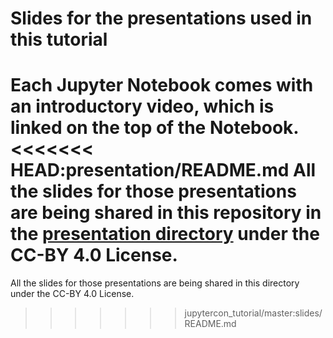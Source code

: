 # Slides for the presentations used in this tutorial

Each Jupyter Notebook comes with an introductory video, which is linked on the top of the Notebook.
<<<<<<< HEAD:presentation/README.md
All the slides for those presentations are being shared in this repository in the [presentation directory](../presentation) under the CC-BY 4.0 License.
=======
All the slides for those presentations are being shared in this directory under the CC-BY 4.0 License.
>>>>>>> jupytercon_tutorial/master:slides/README.md

